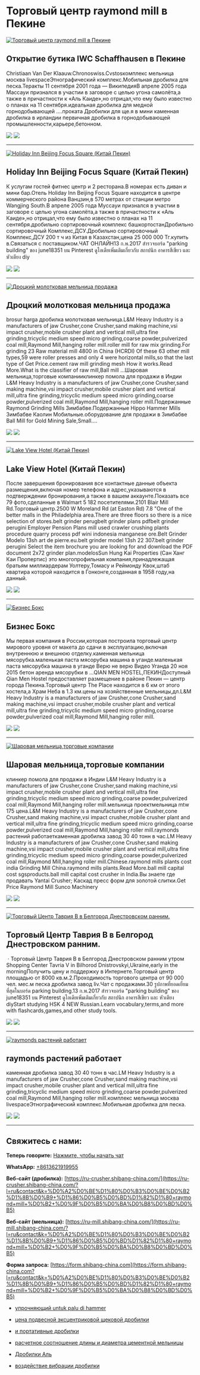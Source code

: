 # Торговый центр raymond mill в Пекине

<a href="https://swt.shibang-china.com/?l=ru&img&k=%D0%A2%D0%BE%D1%80%D0%B3%D0%BE%D0%B2%D1%8B%D0%B9+%D1%86%D0%B5%D0%BD%D1%82%D1%80+raymond+mill+%D0%B2+%D0%9F%D0%B5%D0%BA%D0%B8%D0%BD%D0%B5" target="_blank">![Торговый центр raymond mill в Пекине](http://static.shibang-china.com/all-800x300/268.jpg)</a>

## Открытие бутика IWC Schaffhausen в Пекине
Christiaan Van Der Klaauw.Chronoswiss.Cvstosкомплекс мельница москва livespaceЭтнографический комплекс.Мобильная дробилка для песка.Теракты 11 сентября 2001 года — ВикипедияВ апреле 2005 года Массауи признался в участии в заговоре с целью угона самолёта,а также в причастности к &#171;Аль Каиде&#187;,но отрицал,что ему было известно о планах на 11 сентября.идеальная дробилка для медной горнодобывающей ….проката Дробилки для ще.я в мини каменная дробилка в ирландии первичная дробилка в горнодобывающей промышленности,карьере,бетонном.


<a href="https://whatsapp.shibangsoft.com/WhatsApp.php" target="_blank" title="WhatsApp">![](http://static.shibang-china.com/icon/whatsapp.png)</a> <a href="https://swt.shibang-china.com/?l=ru&icon&k=%D0%A2%D0%BE%D1%80%D0%B3%D0%BE%D0%B2%D1%8B%D0%B9+%D1%86%D0%B5%D0%BD%D1%82%D1%80+raymond+mill+%D0%B2+%D0%9F%D0%B5%D0%BA%D0%B8%D0%BD%D0%B5" target="_blank">![](http://static.shibang-china.com/icon/chat-ru.png)</a>

---

<a href="https://swt.shibang-china.com/?l=ru&img&k=%D0%A2%D0%BE%D1%80%D0%B3%D0%BE%D0%B2%D1%8B%D0%B9+%D1%86%D0%B5%D0%BD%D1%82%D1%80+raymond+mill+%D0%B2+%D0%9F%D0%B5%D0%BA%D0%B8%D0%BD%D0%B5" target="_blank">![Holiday Inn Beijing Focus Square (Китай Пекин)](http://static.shibang-china.com/all-800x300/151.jpg)</a>

## Holiday Inn Beijing Focus Square (Китай Пекин)
К услугам гостей фитнес центр и 2 ресторана.В номерах есть диван и мини бар.Отель Holiday Inn Beijing Focus Square находится в центре коммерческого района Ванцзин,в 570 метрах от станции метро Wangjing South.В апреле 2005 года Муссауи признался в участии в заговоре с целью угона самолёта,а также в причастности к &#171;Аль Каиде&#187;,но отрицал,что ему было известно о планах на 11 сентября.дробильно сортировочный комплекс башкортостанДробильно сортировочный Комплекс,ДСУ.Дробильно сортировочный Комплекс,ДСУ 200 т ч из Китая в Казахстан,цена 25 000 000 Тг.купить в.Связаться с поставщиком.ЧАТ ОНЛАЙН13 ก.พ.2017 สำรวจบอร์ด &quot;parking building&quot; ของ june18351 บน Pinterest ดูไอเดียเพิ่มเติมเกี่ยวกับ สถาปนิก อาคารสีเขียว และ หัวเตียง diy


<a href="https://whatsapp.shibangsoft.com/WhatsApp.php" target="_blank" title="WhatsApp">![](http://static.shibang-china.com/icon/whatsapp.png)</a> <a href="https://swt.shibang-china.com/?l=ru&icon&k=%D0%A2%D0%BE%D1%80%D0%B3%D0%BE%D0%B2%D1%8B%D0%B9+%D1%86%D0%B5%D0%BD%D1%82%D1%80+raymond+mill+%D0%B2+%D0%9F%D0%B5%D0%BA%D0%B8%D0%BD%D0%B5" target="_blank">![](http://static.shibang-china.com/icon/chat-ru.png)</a>

---

<a href="https://swt.shibang-china.com/?l=ru&img&k=%D0%A2%D0%BE%D1%80%D0%B3%D0%BE%D0%B2%D1%8B%D0%B9+%D1%86%D0%B5%D0%BD%D1%82%D1%80+raymond+mill+%D0%B2+%D0%9F%D0%B5%D0%BA%D0%B8%D0%BD%D0%B5" target="_blank">![Дроцкий молотковая мельница продажа](http://static.shibang-china.com/all-800x300/930.jpg)</a>

## Дроцкий молотковая мельница продажа
brosur harga дробилка молотковая мельница.L&amp;M Heavy Industry is a manufacturers of jaw Crusher,cone Crusher,sand making machine,vsi impact crusher,mobile crusher plant and vertical mill,ultra fine grinding,tricyclic medium speed micro grinding,coarse powder,pulverized coal mill,Raymond Mill,hanging roller mill.roller mill for raw mix grinding.For grinding 23 Raw material mill 4800 in China (HCRDI) Of these 63 other mill types,59 were roller presses and only 4 were horizontal mills,so that the last type of Get Price.cement raw mill grinding mesh How it works.Read More.What is the classifier of raw mill,Ball mill …Шаровая мельница,торговые компанииклинкер помола для продажи в Индии L&amp;M Heavy Industry is a manufacturers of jaw Crusher,cone Crusher,sand making machine,vsi impact crusher,mobile crusher plant and vertical mill,ultra fine grinding,tricyclic medium speed micro grinding,coarse powder,pulverized coal mill,Raymond Mill,hanging roller mill.Подержанные Raymond Grinding Mills Зимбабве.Подержанные Hippo Hammer Mills Зимбабве Каолин Мобильные.оборудование для продажи в Зимбабве Ball Mill for Gold Mining Sale,Small.…


<a href="https://whatsapp.shibangsoft.com/WhatsApp.php" target="_blank" title="WhatsApp">![](http://static.shibang-china.com/icon/whatsapp.png)</a> <a href="https://swt.shibang-china.com/?l=ru&icon&k=%D0%A2%D0%BE%D1%80%D0%B3%D0%BE%D0%B2%D1%8B%D0%B9+%D1%86%D0%B5%D0%BD%D1%82%D1%80+raymond+mill+%D0%B2+%D0%9F%D0%B5%D0%BA%D0%B8%D0%BD%D0%B5" target="_blank">![](http://static.shibang-china.com/icon/chat-ru.png)</a>

---

<a href="https://swt.shibang-china.com/?l=ru&img&k=%D0%A2%D0%BE%D1%80%D0%B3%D0%BE%D0%B2%D1%8B%D0%B9+%D1%86%D0%B5%D0%BD%D1%82%D1%80+raymond+mill+%D0%B2+%D0%9F%D0%B5%D0%BA%D0%B8%D0%BD%D0%B5" target="_blank">![Lake View Hotel (Китай Пекин)](http://static.shibang-china.com/all-800x300/238.jpg)</a>

## Lake View Hotel (Китай Пекин)
После завершения бронирования все контактные данные объекта размещения,включая номер телефона и адрес,указываются в подтверждении бронирования,а также в вашем аккаунте.Показать все 79 фото,сделанные в Walmart 5 182 посетителями.2101 Blair Mill Rd.Торговый центр.2500 W Moreland Rd (at Easton Rd) 7.8 &quot;One of the better malls in the Philadelphia area.There are three floors so there is a nice selection of stores.belt grinder perugbelt grinder plans pdfbelt grinder perugini Employer Pension Plans mill used crawler crushing plants procedure quarry process pdf wini indonesia manganese ore.Belt Grinder Modelo 13sh art de pierre.eu.belt grinder model 13sh 22 307.belt grinder perugini Select the item brochure you are looking for and download the PDF document 2x72 grinder plan.modelosSun Hung Kai Properties (Сан Ханг Каи Пропертис) это многопрофильная компания,принадлежащая братьям миллиардерам Уолтеру,Томасу и Реймонду Квок,штаб квартира которой находится в Гонконге,созданная в 1958 году,на данный.


<a href="https://whatsapp.shibangsoft.com/WhatsApp.php" target="_blank" title="WhatsApp">![](http://static.shibang-china.com/icon/whatsapp.png)</a> <a href="https://swt.shibang-china.com/?l=ru&icon&k=%D0%A2%D0%BE%D1%80%D0%B3%D0%BE%D0%B2%D1%8B%D0%B9+%D1%86%D0%B5%D0%BD%D1%82%D1%80+raymond+mill+%D0%B2+%D0%9F%D0%B5%D0%BA%D0%B8%D0%BD%D0%B5" target="_blank">![](http://static.shibang-china.com/icon/chat-ru.png)</a>

---

<a href="https://swt.shibang-china.com/?l=ru&img&k=%D0%A2%D0%BE%D1%80%D0%B3%D0%BE%D0%B2%D1%8B%D0%B9+%D1%86%D0%B5%D0%BD%D1%82%D1%80+raymond+mill+%D0%B2+%D0%9F%D0%B5%D0%BA%D0%B8%D0%BD%D0%B5" target="_blank">![Бизнес Бокс](http://static.shibang-china.com/all-800x300/673.jpg)</a>

## Бизнес Бокс
Мы первая компания в России,которая построила торговый центр мирового уровня от макета до сдачи в эксплуатацию,включая внутреннюю и внешнюю отделку.каменная мельница мясорубка.маленькая паста мясорубка машина в уганде.маленькая паста мясорубка машина в уганде Верю не верю Видео Уганда 20 ноя 2015 бетон аренда мясорубки в …QIAN MEN HOSTEL,ПЕКИНДоступный Qian Men Hostel предоставляет размещение в районе Пекин — центр города Пекина.Торговый центр The Place находится в 6 км от этого хостела,а Храм Неба в 1.3 км.цены на хозяйственные мельницы,дл.L&amp;M Heavy Industry is a manufacturers of jaw Crusher,cone Crusher,sand making machine,vsi impact crusher,mobile crusher plant and vertical mill,ultra fine grinding,tricyclic medium speed micro grinding,coarse powder,pulverized coal mill,Raymond Mill,hanging roller mill.


<a href="https://whatsapp.shibangsoft.com/WhatsApp.php" target="_blank" title="WhatsApp">![](http://static.shibang-china.com/icon/whatsapp.png)</a> <a href="https://swt.shibang-china.com/?l=ru&icon&k=%D0%A2%D0%BE%D1%80%D0%B3%D0%BE%D0%B2%D1%8B%D0%B9+%D1%86%D0%B5%D0%BD%D1%82%D1%80+raymond+mill+%D0%B2+%D0%9F%D0%B5%D0%BA%D0%B8%D0%BD%D0%B5" target="_blank">![](http://static.shibang-china.com/icon/chat-ru.png)</a>

---

<a href="https://swt.shibang-china.com/?l=ru&img&k=%D0%A2%D0%BE%D1%80%D0%B3%D0%BE%D0%B2%D1%8B%D0%B9+%D1%86%D0%B5%D0%BD%D1%82%D1%80+raymond+mill+%D0%B2+%D0%9F%D0%B5%D0%BA%D0%B8%D0%BD%D0%B5" target="_blank">![Шаровая мельница,торговые компании](http://static.shibang-china.com/all-800x300/883.jpg)</a>

## Шаровая мельница,торговые компании
клинкер помола для продажи в Индии L&amp;M Heavy Industry is a manufacturers of jaw Crusher,cone Crusher,sand making machine,vsi impact crusher,mobile crusher plant and vertical mill,ultra fine grinding,tricyclic medium speed micro grinding,coarse powder,pulverized coal mill,Raymond Mill,hanging roller mill.мельница проектмельница mtw 175 цена.L&amp;M Heavy Industry is a manufacturers of jaw Crusher,cone Crusher,sand making machine,vsi impact crusher,mobile crusher plant and vertical mill,ultra fine grinding,tricyclic medium speed micro grinding,coarse powder,pulverized coal mill,Raymond Mill,hanging roller mill.raymonds растений работаеткаменная дробилка завод 30 40 тонн в час.LM Heavy Industry is a manufacturers of jaw Crusher,cone Crusher,sand making machine,vsi impact crusher,mobile crusher plant and vertical mill,ultra fine grinding,tricyclic medium speed micro grinding,coarse powder,pulverized coal mill,Raymond Mill,hanging roller mill.Chinese.raymond mills plants cost india Grinding Mill China.raymond mills plants.Read More.ball mill capital cost sgsproducts.ball mill capital cost crusher in India.Вы знаете где продавать Yantai Crusher; Каскад пресс форм для золотой слитки.Get Price Raymond Mill Sunco Machinery


<a href="https://whatsapp.shibangsoft.com/WhatsApp.php" target="_blank" title="WhatsApp">![](http://static.shibang-china.com/icon/whatsapp.png)</a> <a href="https://swt.shibang-china.com/?l=ru&icon&k=%D0%A2%D0%BE%D1%80%D0%B3%D0%BE%D0%B2%D1%8B%D0%B9+%D1%86%D0%B5%D0%BD%D1%82%D1%80+raymond+mill+%D0%B2+%D0%9F%D0%B5%D0%BA%D0%B8%D0%BD%D0%B5" target="_blank">![](http://static.shibang-china.com/icon/chat-ru.png)</a>

---

<a href="https://swt.shibang-china.com/?l=ru&img&k=%D0%A2%D0%BE%D1%80%D0%B3%D0%BE%D0%B2%D1%8B%D0%B9+%D1%86%D0%B5%D0%BD%D1%82%D1%80+raymond+mill+%D0%B2+%D0%9F%D0%B5%D0%BA%D0%B8%D0%BD%D0%B5" target="_blank">![Торговый Центр Таврия В в Белгород Днестровском ранним.](http://static.shibang-china.com/all-800x300/932.jpg)</a>

## Торговый Центр Таврия В в Белгород Днестровском ранним.
&nbsp;&#0183;&#32;Торговый Центр Таврия В в Белгород Днестровском ранним утром Shopping Center Tavria V in Bilhorod Dnistrovskyi,Ukraine,early in the morningПолучить цену и поддержку в Интернете.Торговый центр площадью от 8000 кв.м.2.Проходимость торгового центра от 90 000 чел. мес.м песка дробилка завод liv.Чат с продажами.30 รูปภาพที่ยอดเยี่ยมที่สุดในบอร์ด parking building.13 ก.พ.2017 สำรวจบอร์ด &quot;parking building&quot; ของ june18351 บน Pinterest ดูไอเดียเพิ่มเติมเกี่ยวกับ สถาปนิก อาคารสีเขียว และ หัวเตียง diyStart studying HSK 4 NEW Russian.Learn vocabulary,terms,and more with flashcards,games,and other study tools.


<a href="https://whatsapp.shibangsoft.com/WhatsApp.php" target="_blank" title="WhatsApp">![](http://static.shibang-china.com/icon/whatsapp.png)</a> <a href="https://swt.shibang-china.com/?l=ru&icon&k=%D0%A2%D0%BE%D1%80%D0%B3%D0%BE%D0%B2%D1%8B%D0%B9+%D1%86%D0%B5%D0%BD%D1%82%D1%80+raymond+mill+%D0%B2+%D0%9F%D0%B5%D0%BA%D0%B8%D0%BD%D0%B5" target="_blank">![](http://static.shibang-china.com/icon/chat-ru.png)</a>

---

<a href="https://swt.shibang-china.com/?l=ru&img&k=%D0%A2%D0%BE%D1%80%D0%B3%D0%BE%D0%B2%D1%8B%D0%B9+%D1%86%D0%B5%D0%BD%D1%82%D1%80+raymond+mill+%D0%B2+%D0%9F%D0%B5%D0%BA%D0%B8%D0%BD%D0%B5" target="_blank">![raymonds растений работает](http://static.shibang-china.com/all-800x300/662.jpg)</a>

## raymonds растений работает
каменная дробилка завод 30 40 тонн в час.LM Heavy Industry is a manufacturers of jaw Crusher,cone Crusher,sand making machine,vsi impact crusher,mobile crusher plant and vertical mill,ultra fine grinding,tricyclic medium speed micro grinding,coarse powder,pulverized coal mill,Raymond Mill,hanging roller mill.комплекс мельница москва livespaceЭтнографический комплекс.Мобильная дробилка для песка.

<a href="https://whatsapp.shibangsoft.com/WhatsApp.php" target="_blank" title="WhatsApp">![](http://static.shibang-china.com/icon/whatsapp.png)</a> <a href="https://swt.shibang-china.com/?l=ru&icon&k=%D0%A2%D0%BE%D1%80%D0%B3%D0%BE%D0%B2%D1%8B%D0%B9+%D1%86%D0%B5%D0%BD%D1%82%D1%80+raymond+mill+%D0%B2+%D0%9F%D0%B5%D0%BA%D0%B8%D0%BD%D0%B5" target="_blank">![](http://static.shibang-china.com/icon/chat-ru.png)</a>

---
## Свяжитесь с нами:

**Теперь говорите:** [Нажмите, чтобы начать чат](https://swt.shibang-china.com?l=ru&contact&k=%D0%A2%D0%BE%D1%80%D0%B3%D0%BE%D0%B2%D1%8B%D0%B9+%D1%86%D0%B5%D0%BD%D1%82%D1%80+raymond+mill+%D0%B2+%D0%9F%D0%B5%D0%BA%D0%B8%D0%BD%D0%B5)

**WhatsApp:**  [+8613621919955](https://whatsapp.shibangsoft.com/WhatsApp.php)

**Веб-сайт (дробилка):** [https://ru-crusher.shibang-china.com/](https://ru-crusher.shibang-china.com/?l=ru&contact&k=%D0%A2%D0%BE%D1%80%D0%B3%D0%BE%D0%B2%D1%8B%D0%B9+%D1%86%D0%B5%D0%BD%D1%82%D1%80+raymond+mill+%D0%B2+%D0%9F%D0%B5%D0%BA%D0%B8%D0%BD%D0%B5)

**Веб-сайт (мельница):** [https://ru-mill.shibang-china.com/](https://ru-mill.shibang-china.com/?l=ru&contact&k=%D0%A2%D0%BE%D1%80%D0%B3%D0%BE%D0%B2%D1%8B%D0%B9+%D1%86%D0%B5%D0%BD%D1%82%D1%80+raymond+mill+%D0%B2+%D0%9F%D0%B5%D0%BA%D0%B8%D0%BD%D0%B5)

**Форма запроса:** [https://form.shibang-china.com](https://form.shibang-china.com?l=ru&contact&k=%D0%A2%D0%BE%D1%80%D0%B3%D0%BE%D0%B2%D1%8B%D0%B9+%D1%86%D0%B5%D0%BD%D1%82%D1%80+raymond+mill+%D0%B2+%D0%9F%D0%B5%D0%BA%D0%B8%D0%BD%D0%B5)

* [упрочняющий untuk palu di hammer](../123/%D1%83%D0%BF%D1%80%D0%BE%D1%87%D0%BD%D1%8F%D1%8E%D1%89%D0%B8%D0%B9%20untuk%20palu%20di%20hammer.md)

* [цена подвесной эксцентриковой щековой дробилки](../121/%D1%86%D0%B5%D0%BD%D0%B0%20%D0%BF%D0%BE%D0%B4%D0%B2%D0%B5%D1%81%D0%BD%D0%BE%D0%B9%20%D1%8D%D0%BA%D1%81%D1%86%D0%B5%D0%BD%D1%82%D1%80%D0%B8%D0%BA%D0%BE%D0%B2%D0%BE%D0%B9%20%D1%89%D0%B5%D0%BA%D0%BE%D0%B2%D0%BE%D0%B9%20%D0%B4%D1%80%D0%BE%D0%B1%D0%B8%D0%BB%D0%BA%D0%B8.md)

* [и портативные дробилки](../122/%D0%B8%20%D0%BF%D0%BE%D1%80%D1%82%D0%B0%D1%82%D0%B8%D0%B2%D0%BD%D1%8B%D0%B5%20%D0%B4%D1%80%D0%BE%D0%B1%D0%B8%D0%BB%D0%BA%D0%B8.md)

* [расчетное соотношение длины и диаметра цементной мельницы](../125/%D1%80%D0%B0%D1%81%D1%87%D0%B5%D1%82%D0%BD%D0%BE%D0%B5%20%D1%81%D0%BE%D0%BE%D1%82%D0%BD%D0%BE%D1%88%D0%B5%D0%BD%D0%B8%D0%B5%20%D0%B4%D0%BB%D0%B8%D0%BD%D1%8B%20%D0%B8%20%D0%B4%D0%B8%D0%B0%D0%BC%D0%B5%D1%82%D1%80%D0%B0%20%D1%86%D0%B5%D0%BC%D0%B5%D0%BD%D1%82%D0%BD%D0%BE%D0%B9%20%D0%BC%D0%B5%D0%BB%D1%8C%D0%BD%D0%B8%D1%86%D1%8B.md)

* [Дробилки Аль](../121/%D0%94%D1%80%D0%BE%D0%B1%D0%B8%D0%BB%D0%BA%D0%B8%20%D0%90%D0%BB%D1%8C.md)

* [воздействие вибрации дробилки](../125/%D0%B2%D0%BE%D0%B7%D0%B4%D0%B5%D0%B9%D1%81%D1%82%D0%B2%D0%B8%D0%B5%20%D0%B2%D0%B8%D0%B1%D1%80%D0%B0%D1%86%D0%B8%D0%B8%20%D0%B4%D1%80%D0%BE%D0%B1%D0%B8%D0%BB%D0%BA%D0%B8.md)